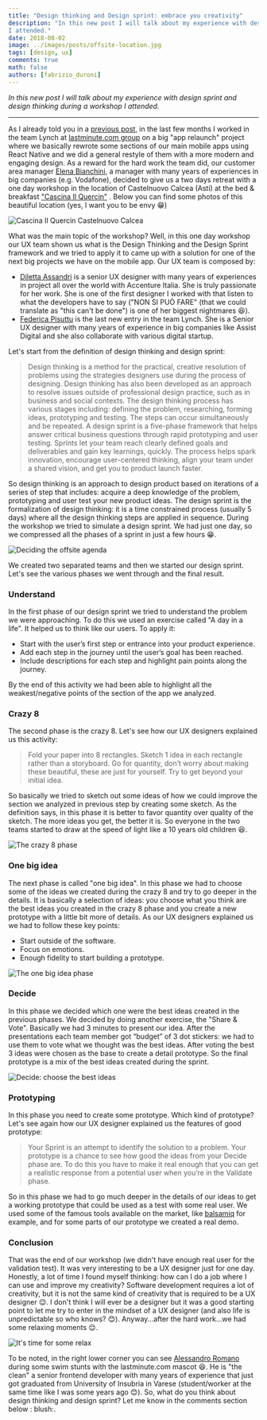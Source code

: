 ```yaml
---
title: "Design thinking and Design sprint: embrace you creativity"
description: "In this new post I will talk about my experience with design sprint and design thinking during a workshop
I attended."
date: 2018-08-02
image: ../images/posts/offsite-location.jpg
tags: [design, ux]
comments: true
math: false
authors: [fabrizio_duroni]
---
```


*In this new post I will talk about my experience with design sprint and design thinking during a workshop I attended.*

---

As I already told you in
a [previous post](/2018/07/04/react-native-typescript-existing-app/ "react native typescript"), in the last few
months I worked in the team Lynch at [lastminute.com group](https://lmgroup.lastminute.com/) on a big "app relaunch"
project where we basically rewrote some sections of our main mobile apps using React Native and we did a general restyle
of them with a more modern and engaging design. As a reward for the hard work the team did, our customer area
manager [Elena Bianchini](https://www.linkedin.com/in/elenabianchini/), a manager with many years of experiences in big
companies (e.g. Vodafone), decided to give us a two days retreat with a one day workshop in the location of Castelnuovo
Calcea (Asti) at the bed &
breakfast ["Cascina Il Quercin"](https://www.tripadvisor.it/Hotel_Review-g1186672-d6420387-Reviews-Cascina_Il_Quercin-Castelnuovo_Calcea_Province_of_Asti_Piedmont/)
. Below you can find some photos of this beautiful location (yes, I want you to be envy :grin:)

![Cascina Il Quercin Castelnuovo Calcea](../images/posts/offsite-location.jpg)

What was the main topic of the workshop? Well, in this one day workshop our UX team shown us what is the Design Thinking
and the Design Sprint framework and we tried to apply it to came up with a solution for one of the next big projects we
have on the mobile app. Our UX team is composed by:

* [Diletta Assandri](https://www.linkedin.com/in/diletta-assandri-74b75745/ "Diletta Assandri") is a senior UX designer
  with many years of experiences in project all over the world with Accenture Italia. She is truly passionate for her
  work. She is one of the first designer I worked with that listen to what the developers have to say ("NON SI PUÒ
  FARE" (that we could translate as "this can't be done") is one of her biggest nightmares :laughing:).
* [Federica Pisuttu](https://www.linkedin.com/in/federicapisuttu/ "Federica Pisuttu") is the last new entry in the team
  Lynch. She is a Senior UX designer with many years of experience in big companies like Assist Digital and she also
  collaborate with various digital startup.

Let's start from the definition of design thinking and design sprint:

> Design thinking is a method for the practical, creative resolution of problems using the strategies designers use during the process of designing. Design thinking has also been developed as an approach to resolve issues outside of professional design practice, such as in business and social contexts. The design thinking process has various stages including: defining the problem, researching, forming ideas, prototyping and testing. The steps can occur simultaneously and be repeated.
> A design sprint is a five-phase framework that helps answer critical business questions through rapid prototyping and user testing. Sprints let your team reach clearly defined goals and deliverables and gain key learnings, quickly. The process helps spark innovation, encourage user-centered thinking, align your team under a shared vision, and get you to product launch faster.

So design thinking is an approach to design product based on iterations of a series of step that includes: acquire a
deep knowledge of the problem, prototyping and user test your new product ideas. The design sprint is the formalization
of design thinking: it is a time constrained process (usually 5 days) where all the design thinking steps are applied in
sequence. During the workshop we tried to simulate a design sprint. We had just one day, so we compressed all the phases
of a sprint in just a few hours :grin:.

![Deciding the offsite agenda](../images/posts/offsite-agenda.jpg)

We created two separated teams and then we started our design sprint. Let's see the various phases we went through and
the final result.

### Understand

In the first phase of our design sprint we tried to understand the problem we were approaching. To do this we used an
exercise called "A day in a life". It helped us to think like our users. To apply it:

* Start with the user’s first step or entrance into your product experience.
* Add each step in the journey until the user’s goal has been reached.
* Include descriptions for each step and highlight pain points along the journey.

By the end of this activity we had been able to highlight all the weakest/negative points of the section of the app we
analyzed.

### Crazy 8

The second phase is the crazy 8. Let's see how our UX designers explained us this activity:

> Fold your paper into 8 rectangles. Sketch 1 idea in each rectangle rather than a storyboard. Go for quantity, don’t worry about making these beautiful, these are just for yourself. Try to get beyond your initial idea.

So basically we tried to sketch out some ideas of how we could improve the section we analyzed in previous step by
creating some sketch. As the definition says, in this phase it is better to favor quantity over quality of the sketch.
The more ideas you get, the better it is. So everyone in the two teams started to draw at the speed of light like a 10
years old children :laughing:.

![The crazy 8 phase](../images/posts/offsite-crazy-8.jpg)

### One big idea

The next phase is called "one big idea". In this phase we had to choose some of the ideas we created during the crazy 8
and try to go deeper in the details. It is basically a selection of ideas: you choose what you think are the best ideas
you created in the crazy 8 phase and you create a new prototype with a little bit more of details. As our UX designers
explained us we had to follow these key points:

* Start outside of the software.
* Focus on emotions.
* Enough fidelity to start building a prototype.

![The one big idea phase](../images/posts/offsite-one-big-idea.jpg)

### Decide

In this phase we decided which one were the best ideas created in the previous phases. We decided by doing another
exercise, the "Share & Vote". Basically we had 3 minutes to present our idea. After the presentations each team member
got “budget” of 3 dot stickers: we had to use them to vote what we thought was the best ideas. After voting the best 3
ideas were chosen as the base to create a detail prototype. So the final prototype is a mix of the best ideas created
during the sprint.

![Decide: choose the best ideas](../images/posts/offsite-decide.jpg)

### Prototyping

In this phase you need to create some prototype. Which kind of prototype? Let's see again how our UX designer explained
us the features of good prototype:

> Your Sprint is an attempt to identify the solution to a problem. Your prototype is a chance to see how good the ideas from your Decide phase are. To do this you have to make it real enough that you can get a realistic response from a potential user when you’re in the Validate phase.

So in this phase we had to go much deeper in the details of our ideas to get a working prototype that could be used as a
test with some real user. We used some of the famous tools available on the market,
like [balsamiq](https://balsamiq.com/) for example, and for some parts of our prototype we created a real demo.

### Conclusion

That was the end of our workshop (we didn't have enough real user for the validation test). It was very interesting to
be a UX designer just for one day. Honestly, a lot of time I found myself thinking: how can I do a job where I can use
and improve my creativity? Software development requires a lot of creativity, but it is not the same kind of creativity
that is required to be a UX designer :relieved:. I don't think I will ever be a designer but it was a good starting
point to let me try to enter in the mindset of a UX designer (and also life is unpredictable so who knows? :blush:).
Anyway...after the hard work...we had some relaxing moments :relieved:.

![It's time for some relax](../images/posts/offsite-relax.jpg)

To be noted, in the right lower corner you can
see [Alessandro Romano](https://www.linkedin.com/in/alessandroromano92/ "Alessandro Romano") during some swim stunts
with the lastminute.com mascot :laughing:. He is "the clean" a senior frontend developer with many years of experience
that just got graduated from University of Insubria in Varese (student/worker at the same time like I was some years
ago :blush:). So, what do you think about design thinking and design sprint? Let me know in the comments section below :
blush:.

